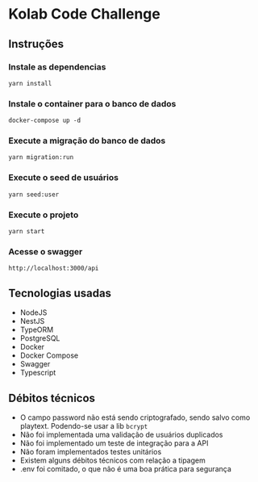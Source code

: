 # Kolab Code Challenge

## Instruções
### Instale as dependencias
```
yarn install
```

### Instale o container para o banco de dados
```
docker-compose up -d
```

### Execute a migração do banco de dados
```
yarn migration:run
```

### Execute o seed de usuários
```
yarn seed:user
```

### Execute o projeto
```
yarn start
```

### Acesse o swagger
```
http://localhost:3000/api
```

## Tecnologias usadas
- NodeJS
- NestJS
- TypeORM
- PostgreSQL
- Docker
- Docker Compose
- Swagger
- Typescript

## Débitos técnicos
- O campo password não está sendo criptografado, sendo salvo como playtext. Podendo-se usar a lib <code>bcrypt</code>
- Não foi implementada uma validação de usuários duplicados
- Não foi implementado um teste de integração para a API
- Não foram implementados testes unitários
- Existem alguns débitos técnicos com relação a tipagem
- .env foi comitado, o que não é uma boa prática para segurança